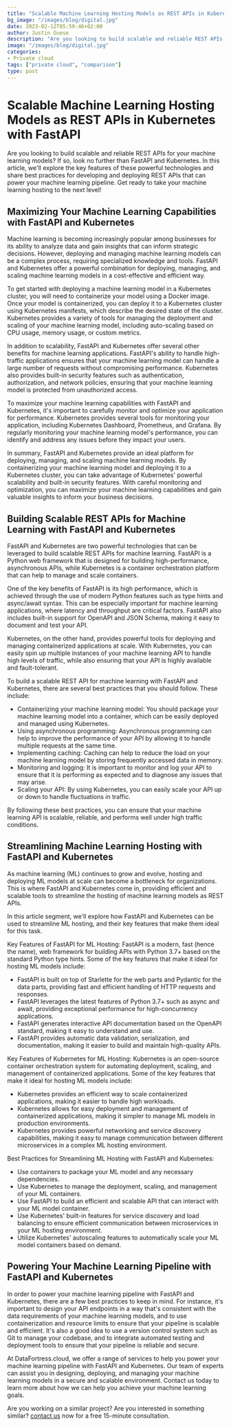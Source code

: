 ```yaml
---
title: "Scalable Machine Learning Hosting Models as REST APIs in Kubernetes with FastAPI"
bg_image: "/images/blog/digital.jpg"
date: 2023-02-12T05:59:46+02:00
author: Justin Guese
description: "Are you looking to build scalable and reliable REST APIs for your machine learning models? If so, look no further than FastAPI and Kubernetes. In this article, we'll explore the key features of these powerful technologies and share best practices for developing and deploying REST APIs that can power your machine learning pipeline."
image: "/images/blog/digital.jpg"
categories:
- Private cloud
tags: ["private cloud", "comparison"]
type: post
---
```


# Scalable Machine Learning Hosting Models as REST APIs in Kubernetes with FastAPI

Are you looking to build scalable and reliable REST APIs for your machine learning models? If so, look no further than FastAPI and Kubernetes. In this article, we'll explore the key features of these powerful technologies and share best practices for developing and deploying REST APIs that can power your machine learning pipeline. Get ready to take your machine learning hosting to the next level!

## Maximizing Your Machine Learning Capabilities with FastAPI and Kubernetes

Machine learning is becoming increasingly popular among businesses for its ability to analyze data and gain insights that can inform strategic decisions. However, deploying and managing machine learning models can be a complex process, requiring specialized knowledge and tools. FastAPI and Kubernetes offer a powerful combination for deploying, managing, and scaling machine learning models in a cost-effective and efficient way.

To get started with deploying a machine learning model in a Kubernetes cluster, you will need to containerize your model using a Docker image. Once your model is containerized, you can deploy it to a Kubernetes cluster using Kubernetes manifests, which describe the desired state of the cluster. Kubernetes provides a variety of tools for managing the deployment and scaling of your machine learning model, including auto-scaling based on CPU usage, memory usage, or custom metrics.

In addition to scalability, FastAPI and Kubernetes offer several other benefits for machine learning applications. FastAPI's ability to handle high-traffic applications ensures that your machine learning model can handle a large number of requests without compromising performance. Kubernetes also provides built-in security features such as authentication, authorization, and network policies, ensuring that your machine learning model is protected from unauthorized access.

To maximize your machine learning capabilities with FastAPI and Kubernetes, it's important to carefully monitor and optimize your application for performance. Kubernetes provides several tools for monitoring your application, including Kubernetes Dashboard, Prometheus, and Grafana. By regularly monitoring your machine learning model's performance, you can identify and address any issues before they impact your users.

In summary, FastAPI and Kubernetes provide an ideal platform for deploying, managing, and scaling machine learning models. By containerizing your machine learning model and deploying it to a Kubernetes cluster, you can take advantage of Kubernetes' powerful scalability and built-in security features. With careful monitoring and optimization, you can maximize your machine learning capabilities and gain valuable insights to inform your business decisions.

## Building Scalable REST APIs for Machine Learning with FastAPI and Kubernetes

FastAPI and Kubernetes are two powerful technologies that can be leveraged to build scalable REST APIs for machine learning. FastAPI is a Python web framework that is designed for building high-performance, asynchronous APIs, while Kubernetes is a container orchestration platform that can help to manage and scale containers.

One of the key benefits of FastAPI is its high performance, which is achieved through the use of modern Python features such as type hints and async/await syntax. This can be especially important for machine learning applications, where latency and throughput are critical factors. FastAPI also includes built-in support for OpenAPI and JSON Schema, making it easy to document and test your API.

Kubernetes, on the other hand, provides powerful tools for deploying and managing containerized applications at scale. With Kubernetes, you can easily spin up multiple instances of your machine learning API to handle high levels of traffic, while also ensuring that your API is highly available and fault-tolerant.

To build a scalable REST API for machine learning with FastAPI and Kubernetes, there are several best practices that you should follow. These include:

- Containerizing your machine learning model: You should package your machine learning model into a container, which can be easily deployed and managed using Kubernetes.
- Using asynchronous programming: Asynchronous programming can help to improve the performance of your API by allowing it to handle multiple requests at the same time.
- Implementing caching: Caching can help to reduce the load on your machine learning model by storing frequently accessed data in memory.
- Monitoring and logging: It is important to monitor and log your API to ensure that it is performing as expected and to diagnose any issues that may arise.
- Scaling your API: By using Kubernetes, you can easily scale your API up or down to handle fluctuations in traffic.

By following these best practices, you can ensure that your machine learning API is scalable, reliable, and performs well under high traffic conditions.

## Streamlining Machine Learning Hosting with FastAPI and Kubernetes

As machine learning (ML) continues to grow and evolve, hosting and deploying ML models at scale can become a bottleneck for organizations. This is where FastAPI and Kubernetes come in, providing efficient and scalable tools to streamline the hosting of machine learning models as REST APIs.

In this article segment, we'll explore how FastAPI and Kubernetes can be used to streamline ML hosting, and their key features that make them ideal for this task.

Key Features of FastAPI for ML Hosting:
FastAPI is a modern, fast (hence the name), web framework for building APIs with Python 3.7+ based on the standard Python type hints. Some of the key features that make it ideal for hosting ML models include:

- FastAPI is built on top of Starlette for the web parts and Pydantic for the data parts, providing fast and efficient handling of HTTP requests and responses.
- FastAPI leverages the latest features of Python 3.7+ such as async and await, providing exceptional performance for high-concurrency applications.
- FastAPI generates interactive API documentation based on the OpenAPI standard, making it easy to understand and use.
- FastAPI provides automatic data validation, serialization, and documentation, making it easier to build and maintain high-quality APIs.

Key Features of Kubernetes for ML Hosting:
Kubernetes is an open-source container orchestration system for automating deployment, scaling, and management of containerized applications. Some of the key features that make it ideal for hosting ML models include:

- Kubernetes provides an efficient way to scale containerized applications, making it easier to handle high workloads.
- Kubernetes allows for easy deployment and management of containerized applications, making it simpler to manage ML models in production environments.
- Kubernetes provides powerful networking and service discovery capabilities, making it easy to manage communication between different microservices in a complex ML hosting environment.

Best Practices for Streamlining ML Hosting with FastAPI and Kubernetes:

- Use containers to package your ML model and any necessary dependencies.
- Use Kubernetes to manage the deployment, scaling, and management of your ML containers.
- Use FastAPI to build an efficient and scalable API that can interact with your ML model container.
- Use Kubernetes' built-in features for service discovery and load balancing to ensure efficient communication between microservices in your ML hosting environment.
- Utilize Kubernetes' autoscaling features to automatically scale your ML model containers based on demand.

## Powering Your Machine Learning Pipeline with FastAPI and Kubernetes

In order to power your machine learning pipeline with FastAPI and Kubernetes, there are a few best practices to keep in mind. For instance, it's important to design your API endpoints in a way that's consistent with the data requirements of your machine learning models, and to use containerization and resource limits to ensure that your pipeline is scalable and efficient. It's also a good idea to use a version control system such as Git to manage your codebase, and to integrate automated testing and deployment tools to ensure that your pipeline is reliable and secure.

At DataFortress.cloud, we offer a range of services to help you power your machine learning pipeline with FastAPI and Kubernetes. Our team of experts can assist you in designing, deploying, and managing your machine learning models in a secure and scalable environment. Contact us today to learn more about how we can help you achieve your machine learning goals.



Are you working on a similar project? Are you interested in something similar? [contact us](/contact) now for a free 15-minute consultation.